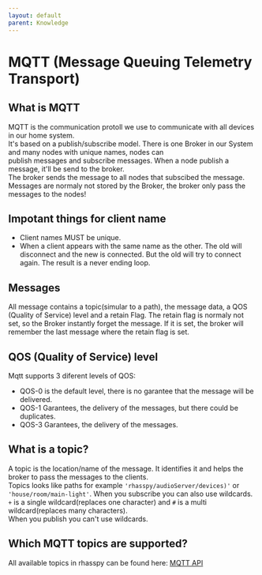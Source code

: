 ```yaml
---
layout: default
parent: Knowledge
---
```


# MQTT (Message Queuing Telemetry Transport)

## What is MQTT
MQTT is the communication protoll we use to communicate with all devices in our home system.    
It's based on a publish/subscribe model. There is one Broker in our System and many nodes with unique names, nodes can  
publish messages and subscribe messages. When a node publish a message, it'll be send to the broker.   
The broker sends the message to all nodes that subscibed the message. Messages are normaly not stored by the Broker, the broker only pass the messages to the nodes!

## Impotant things for client name
- Client names MUST be unique.
- When a client appears with the same name as the other. The old will disconnect and the new is connected. But the old will try to connect again. The result is a never ending loop.

## Messages
All message contains a topic(simular to a path), the message data, a QOS (Quality of Service) level and a retain Flag. The retain flag is normaly not set, so the Broker instantly forget the message. If it is set, the broker will remember the last message where the retain flag is set.

## QOS (Quality of Service) level
Mqtt supports 3 diferent levels of QOS:   
- QOS-0 is the default level, there is no garantee that the message will be delivered.   
- QOS-1 Garantees, the delivery of the messages, but there could be duplicates.   
- QOS-3 Garantees, the delivery of the messages. 

## What is a topic?
A topic is the location/name of the message. It identifies it and helps the broker to pass the messages to the clients.   
Topics looks like paths for example `'rhasspy/audioServer/devices)'` or `'house/room/main-light'`.
When you subscribe you can also use wildcards. ` + ` is a single wildcard(replaces one character) and ` # ` is a multi wildcard(replaces many characters).   
When you publish you can't use wildcards.

## Which MQTT topics are supported?
All available topics in rhasspy can be found here: [MQTT API](https://rhasspy.readthedocs.io/en/latest/reference/#mqtt-api)